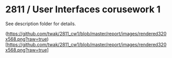 # 2811 / User Interfaces corusework 1

See description folder for details.


(https://github.com/twak/2811_cw1/blob/master/report/images/rendered320x568.png?raw=true)[https://github.com/twak/2811_cw1/blob/master/report/images/rendered320x568.png?raw=true]

